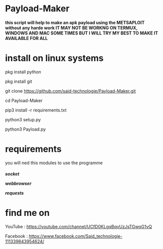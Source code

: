 
# Payload-Maker
<h4><h4>
  this script will help to make an apk payload using the METSAPLOIT without any harde work 
  IT MAY NOT BE WORKNG ON TERMUX, WINDOWS AND MAC SOME TIMES BUT I WILL TRY MY BEST TO MAKE IT AVAILABLE FOR ALL

# install on linux systems
  
 
pkg install python
 
pkg install git

git clone https://github.com/said-technologie/Payload-Maker.git
 
cd Payload-Maker 
 
pip3 install -r requirements.txt
 
python3 setup.py
 
python3 Payload.py
   
# requirements
you will ned this modules to use the programme
<h5>

socket

webbrowser

requests
<h5>


# find me on

  YouTube : https://youtube.com/channel/UCfD0KLgqBqvUzJsTGwqG1vQ
  
  Facebook : https://www.facebook.com/Said_technologie-111339843954624/
